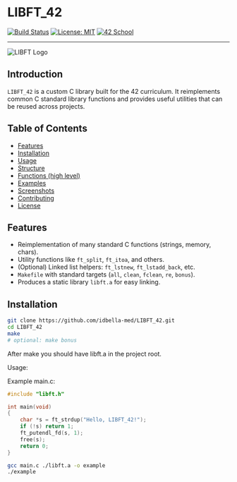 # LIBFT_42

<!-- Badges (replace URLs if you host CI or want different badges) -->
[![Build Status](https://img.shields.io/badge/build-passing-brightgreen.svg)](#)
[![License: MIT](https://img.shields.io/badge/license-MIT-blue.svg)](#)
[![42 School](https://img.shields.io/badge/42-School-orange.svg)](#)

---

![LIBFT Logo](assets/logo.png) <!-- add a small repo logo at assets/logo.png -->

## Introduction
`LIBFT_42` is a custom C library built for the 42 curriculum. It reimplements common C standard library functions and provides useful utilities that can be reused across projects.

## Table of Contents
- [Features](#features)
- [Installation](#installation)
- [Usage](#usage)
- [Structure](#structure)
- [Functions (high level)](#functions-high-level)
- [Examples](#examples)
- [Screenshots](#screenshots)
- [Contributing](#contributing)
- [License](#license)

## Features
- Reimplementation of many standard C functions (strings, memory, chars).
- Utility functions like `ft_split`, `ft_itoa`, and others.
- (Optional) Linked list helpers: `ft_lstnew`, `ft_lstadd_back`, etc.
- `Makefile` with standard targets (`all`, `clean`, `fclean`, `re`, `bonus`).
- Produces a static library `libft.a` for easy linking.

## Installation
```bash
git clone https://github.com/idbella-med/LIBFT_42.git
cd LIBFT_42
make
# optional: make bonus
```
After make you should have libft.a in the project root.

Usage:

Example main.c:
```c
#include "libft.h"

int main(void)
{
    char *s = ft_strdup("Hello, LIBFT_42!");
    if (!s) return 1;
    ft_putendl_fd(s, 1);
    free(s);
    return 0;
}
```

```bash
gcc main.c ./libft.a -o example
./example
```
